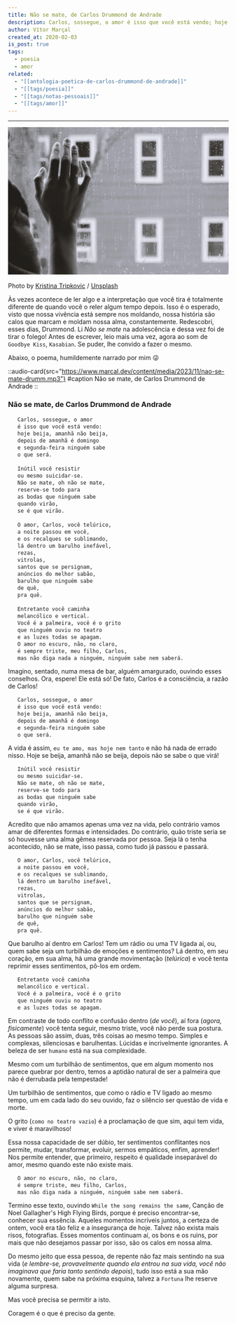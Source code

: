 ```yaml
---
title: Não se mate, de Carlos Drummond de Andrade
description: Carlos, sossegue, o amor é isso que você está vendo; hoje beija, amanhã não beija, depois de amanhã é domingo e segunda-feira ninguém sabe o que será.
author: Vítor Marçal
created_at: 2020-02-03
is_post: true
tags:
  - poesia
  - amor
related:
  - "[[antologia-poetica-de-carlos-drummond-de-andrade]]"
  - "[[tags/poesia]]"
  - "[[tags/notas-pessoais]]"
  - "[[tags/amor]]"
---
```


---

![Não se mate, de Carlos Drummond de Andrade](img/nao-se-mate-carlos.jpg)

Photo
by [Kristina Tripkovic](https://unsplash.com/@tinamosquito?utm_source=ghost&utm_medium=referral&utm_campaign=api-credit) / [Unsplash](https://unsplash.com/?utm_source=ghost&utm_medium=referral&utm_campaign=api-credit)

Às vezes acontece de ler algo e a interpretação que você tira é totalmente diferente de quando você o reler algum tempo
depois. Isso é o esperado, visto que nossa vivência está sempre nos moldando, nossa história são calos que marcam e
moldam nossa alma, constantemente. Redescobri, esses dias, Drummond. Li _Não se mate_ na adolescência e dessa vez foi de
tirar o folego! Antes de escrever, leio mais uma vez, agora ao som de `Goodbye Kiss`, `Kasabian`. Se puder, lhe convido
a fazer o mesmo.


Abaixo, o poema, humildemente narrado por mim 😜

::audio-card{src="https://www.marcal.dev/content/media/2023/11/nao-se-mate-drumm.mp3"}
#caption
Não se mate, de Carlos Drummond de Andrade
::

### Não se mate, de Carlos Drummond de Andrade

```
   Carlos, sossegue, o amor 
   é isso que você está vendo:
   hoje beija, amanhã não beija, 
   depois de amanhã é domingo 
   e segunda-feira ninguém sabe 
   o que será.
   
   Inútil você resistir
   ou mesmo suicidar-se.
   Não se mate, oh não se mate,
   reserve-se todo para 
   as bodas que ninguém sabe 
   quando virão, 
   se é que virão.
   
   O amor, Carlos, você telúrico,
   a noite passou em você, 
   e os recalques se sublimando,
   lá dentro um barulho inefável,
   rezas, 
   vitrolas,
   santos que se persignam, 
   anúncios do melhor sabão, 
   barulho que ninguém sabe
   de quê, 
   pra quê.
   
   Entretanto você caminha
   melancólico e vertical.
   Você é a palmeira, você é o grito 
   que ninguém ouviu no teatro
   e as luzes todas se apagam. 
   O amor no escuro, não, no claro,
   é sempre triste, meu filho, Carlos, 
   mas não diga nada a ninguém, ninguém sabe nem saberá.

```

Imagino, sentado, numa mesa de bar, alguém amargurado, ouvindo esses conselhos. Ora, espere! Ele está só! De fato,
Carlos é a consciência, a razão de Carlos!

```
   Carlos, sossegue, o amor 
   é isso que você está vendo:
   hoje beija, amanhã não beija, 
   depois de amanhã é domingo 
   e segunda-feira ninguém sabe 
   o que será.

```

A vida é assim, `eu te amo, mas hoje nem tanto` e não há nada de errado nisso. Hoje se beija, amanhã não se beija,
depois não se sabe o que virá!

```
   Inútil você resistir
   ou mesmo suicidar-se.
   Não se mate, oh não se mate,
   reserve-se todo para 
   as bodas que ninguém sabe 
   quando virão, 
   se é que virão.

```

Acredito que não amamos apenas uma vez na vida, pelo contrário vamos amar de diferentes formas e intensidades. Do
contrário, quão triste seria se só houvesse uma alma gêmea reservada por pessoa. Seja lá o tenha acontecido, não se
mate, isso passa, como tudo já passou e passará.

```
   O amor, Carlos, você telúrico,
   a noite passou em você, 
   e os recalques se sublimando,
   lá dentro um barulho inefável,
   rezas, 
   vitrolas,
   santos que se persignam, 
   anúncios do melhor sabão, 
   barulho que ninguém sabe
   de quê, 
   pra quê.

```

Que barulho aí dentro em Carlos! Tem um rádio ou uma TV ligada aí, ou, quem sabe seja um turbilhão de emoções e
sentimentos? Lá dentro, em seu coração, em sua alma, há uma grande movimentação (_telúrica_) e você tenta reprimir esses
sentimentos, pô-los em ordem.

```
   Entretanto você caminha
   melancólico e vertical.
   Você é a palmeira, você é o grito 
   que ninguém ouviu no teatro
   e as luzes todas se apagam. 

```

Em contraste de todo conflito e confusão dentro (_de você_), aí fora (_agora, fisicamente_) você tenta seguir, mesmo
triste, você não perde sua postura. As pessoas são assim, duas, três coisas ao mesmo tempo. Simples e complexas,
silenciosas e barulhentas. Lúcidas e incrivelmente ignorantes. A beleza de ser `humano` está na sua complexidade.

Mesmo com um turbilhão de sentimentos, que em algum momento nos parece quebrar por dentro, temos a aptidão natural de
ser a palmeira que não é derrubada pela tempestade!

Um turbilhão de sentimentos, que como o rádio e TV ligado ao mesmo tempo, um em cada lado do seu ouvido, faz o silêncio
ser questão de vida e morte.

O grito (`como no teatro vazio`) é a proclamação de que sim, aqui tem vida, e viver é maravilhoso!

Essa nossa capacidade de ser dúbio, ter sentimentos conflitantes nos permite, mudar, transformar, evoluir, sermos
empáticos, enfim, aprender! Nos permite entender, que primeiro, respeito é qualidade inseparável do amor, mesmo quando
este não existe mais.

```
   O amor no escuro, não, no claro,
   é sempre triste, meu filho, Carlos, 
   mas não diga nada a ninguém, ninguém sabe nem saberá.

```

Termino esse texto, ouvindo `While the song remains the same`, Canção de Noel Gallagher's High Flying Birds, porque é
preciso encontrar-se, conhecer sua essência. Aqueles momentos incríveis juntos, a certeza de ontem, você era tão feliz e
a insegurança de hoje. Talvez não exista mais risos, fotografias. Esses momentos continuam aí, os bons e os ruins, por
mais que não desejamos passar por isso, são os calos em nossa alma.

Do mesmo jeito que essa pessoa, de repente não faz mais sentindo na sua vida (_e lembre-se, provavelmente quando ela
entrou na sua vida, você não imaginava que faria tanto sentindo depois_), tudo isso está a sua mão novamente, quem sabe
na próxima esquina, talvez a `Fortuna` lhe reserve alguma surpresa.

Mas você precisa se permitir a isto.

Coragem é o que é preciso da gente.